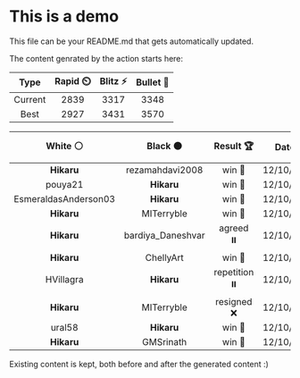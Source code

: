 # This is a demo

This file can be your README.md that gets automatically updated.

The content genrated by the action starts here:

<!--START_SECTION:chessStats-->
<!-- Automatically generated with https://github.com/Balastrong/chess-stats-action -->

| Type | Rapid ⏲️ | Blitz ⚡ | Bullet 🔫 |
|:---:|:---:|:---:|:---:|
| Current | 2839 | 3317 | 3348 |
| Best | 2927 | 3431 | 3570 |

| White ⚪ | Black ⚫ | Result 🏆 | Date 📅 | Position 🗺️ | Type 🕕 |
|:---:|:---:|:---:|:---:|:---:|:---:|
| **Hikaru** | rezamahdavi2008 | win 🥇 | 12/10/2025 | <a href="http://www.ee.unb.ca/cgi-bin/tervo/fen.pl?select=5r2/p7/1p4pk/3P3p/1P2q1N1/P6P/5PP1/4R1K1 b - - 1 32">Link</a> | Blitz |
| pouya21 | **Hikaru** | win 🥇 | 12/10/2025 | <a href="http://www.ee.unb.ca/cgi-bin/tervo/fen.pl?select=2r5/1b1N1pk1/p7/1p2pp1p/1P2P1PP/5B2/3Q1P2/2qn2K1 w - - 2 39">Link</a> | Blitz |
| EsmeraldasAnderson03 | **Hikaru** | win 🥇 | 12/10/2025 | <a href="http://www.ee.unb.ca/cgi-bin/tervo/fen.pl?select=8/1Q4bk/7p/N5p1/4p1Pn/5p1P/8/1Q2q1qK w - - 0 44">Link</a> | Blitz |
| **Hikaru** | MITerryble | win 🥇 | 12/10/2025 | <a href="http://www.ee.unb.ca/cgi-bin/tervo/fen.pl?select=8/8/8/2Rp2k1/p2P2P1/2P2K2/1r4P1/8 b - - 1 41">Link</a> | Blitz |
| **Hikaru** | bardiya_Daneshvar | agreed ⏸️ | 12/10/2025 | <a href="http://www.ee.unb.ca/cgi-bin/tervo/fen.pl?select=1b1rr1k1/6pp/pq6/1p1R4/2p1P3/2P4P/PPB1Q1P1/3R3K b - - 4 27">Link</a> | Blitz |
| **Hikaru** | ChellyArt | win 🥇 | 12/10/2025 | <a href="http://www.ee.unb.ca/cgi-bin/tervo/fen.pl?select=8/6k1/5pn1/7R/7P/4K3/5P2/8 b - - 0 55">Link</a> | Blitz |
| HVillagra | **Hikaru** | repetition ⏸️ | 12/10/2025 | <a href="http://www.ee.unb.ca/cgi-bin/tervo/fen.pl?select=r1b1kb1r/p4pp1/2p2q1p/n2np1NQ/7P/3B4/PPPP1PP1/RNB1K2R w KQkq - 10 15">Link</a> | Blitz |
| **Hikaru** | MITerryble | resigned ❌ | 12/10/2025 | <a href="http://www.ee.unb.ca/cgi-bin/tervo/fen.pl?select=6k1/4bp1p/4p3/1N3p2/8/pbpBP1P1/4KP1P/8 w - - 0 42">Link</a> | Blitz |
| ural58 | **Hikaru** | win 🥇 | 12/10/2025 | <a href="http://www.ee.unb.ca/cgi-bin/tervo/fen.pl?select=7r/p4k1r/1ppbnpp1/3p4/3P2P1/2P2NK1/PP5N/R3R3 w - - 16 27">Link</a> | Blitz |
| **Hikaru** | GMSrinath | win 🥇 | 12/10/2025 | <a href="http://www.ee.unb.ca/cgi-bin/tervo/fen.pl?select=6Q1/8/8/8/8/8/1p6/1Kbk4 b - - 0 74">Link</a> | Blitz |

<!--END_SECTION:chessStats-->

Existing content is kept, both before and after the generated content :)
